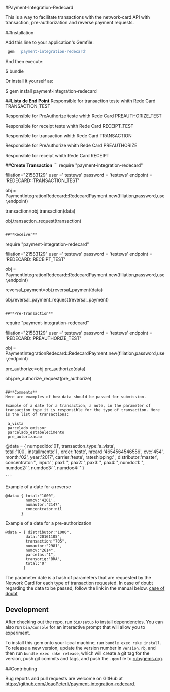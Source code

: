  #Payment-Integration-Redecard

 This is a way to facilitate transactions with the network-card API with transaction, pre-authorization and reverse payment requests.

 ##Installation

 Add this line to your application's Gemfile:

 ```ruby
  gem  'payment-integration-redecard'
 ```

  And then execute:

   $ bundle

  Or install it yourself as:

   $ gem install payment-integration-redecard



  ##**Lista de End Point**
  Responsible for transaction teste whith Rede Card
  TRANSACTION_TEST

  Responsible for PreAuthorize teste  whith Rede Card
  PREAUTHORIZE_TEST

  Responsible for receipt teste  whith Rede Card
  RECEIPT_TEST

  Responsible for transaction  whith Rede Card
  TRANSACTION

  Responsible for PreAuthorize  whith Rede Card
  PREAUTHORIZE

  Responsible for receipt  whith Rede Card
  RECEIPT
                            

  ##**Create Transaction**
                            ```
  require "payment-integration-redecard"

  filiation="21583129"
  user =' testews'
  password = 'testews'
  endpoint = 'REDECARD::TRANSACTION_TEST'

  obj = PaymentIntegrationRedecard::RedecardPayment.new(filiation,password,user,endpoint) 

  transaction=obj.transaction(data)

  obj.transaction_request(transaction)

  ```

  ##**Receiver**
  ```
  require "payment-integration-redecard"

  filiation="21583129"
  user =' testews'
  password = 'testews'
  endpoint = 'REDECARD::RECEIPT_TEST'

  obj = PaymentIntegrationRedecard::RedecardPayment.new(filiation,password,user,endpoint) 

  reversal_payment=obj.reversal_payment(data)

  obj.reversal_payment_request(reversal_payment)

  ```

  ##**Pre-Transaction**
  ```
  require "payment-integration-redecard"

  filiation="21583129"
  user =' testews'
  password = 'testews'
  endpoint = 'REDECARD::PREAUTHORIZE_TEST'

  obj = PaymentIntegrationRedecard::RedecardPayment.new(filiation,password,user,endpoint)  

  pre_authorize=obj.pre_authorize(data)

  obj.pre_authorize_request(pre_authorize)

  ```

  ##**Comments**
  Here are examples of how data should be passed for submission.

  Example of a date for a transaction, a note, in the parameter of transaction_type it is responsible for the type of transaction. Here is the list of transactions:
   ```  
     a_vista 
     parcelado_emissor 
     parcelado_estabelecimento
     pre_autorizacao 

   @data = { numpedido:'01',
             transaction_type:'a_vista',     
             total:'100',
             installments:'1',
             order:'teste',
             nrcard:'4654564546556',
             cvc:'454',
             month:'02', 
             year:'2017',
             carrier:'teste',
             rateshipping:'', 
             distributor:'master',
             concentrator:'',
             input:'', 
             pax1:'',
             pax2:'',
             pax3:'',
             pax4:'',
             numdoc1:'',
             numdoc2:'',
             numdoc3:'',
             numdoc4:''
           }
 
    ``` 
   Example of a date for a reverse
   ```  
   @data= { total:"1000",
            numcv:'4201',
            numautor:'2147',
            concentrator:nil
          }  

   ``` 
   Example of a date for a pre-authorization
  
   ``` 
   @data = { distributor:"1000",
            data:"20161105",
            transaction:"705",        
            numautor:"2981",
            numcv:"2614",
            parcelas:"1",
            transorig:"BRA",
            total:'0' 
           }       
   ``` 
   The parameter date is a hash of parameters that are requested by the Network Card for each type of transaction requested. In case of doubt regarding the data to be passed, follow the link in the manual below.
    [case of doubt](https://www.userede.com.br/pt-BR/Lists/Downloads/Attachments/12/2955-Manual-Komerci_WebService.pdf)
  ## Development

  After checking out the repo, run `bin/setup` to install dependencies. You can also run `bin/console` for an interactive prompt that will allow you to experiment.

  To install this gem onto your local machine, run `bundle exec rake install`. To release a new version, update the version number in `version.rb`, and then run `bundle exec rake release`, which will create a git tag for the version, push git commits and tags, and push the `.gem` file to [rubygems.org](https://rubygems.org).

 ##Contributing

   Bug reports and pull requests are welcome on GitHub at https://github.com/JoaoPeterli/payment-integration-redecard.

